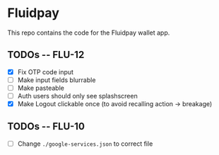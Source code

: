 # Fluidpay

This repo contains the code for the Fluidpay wallet app.

## TODOs -- FLU-12

- [x] Fix OTP code input
- [ ] Make input fields blurrable
- [ ] Make pasteable
- [ ] Auth users should only see splashscreen
- [x] Make Logout clickable once (to avoid recalling action -> breakage)

## TODOs -- FLU-10

- [ ] Change `./google-services.json` to correct file
